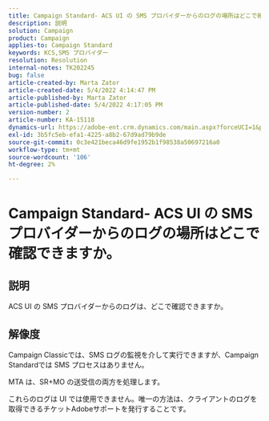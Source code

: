 ```yaml
---
title: Campaign Standard- ACS UI の SMS プロバイダーからのログの場所はどこで確認できますか。
description: 説明
solution: Campaign
product: Campaign
applies-to: Campaign Standard
keywords: KCS,SMS プロバイダー
resolution: Resolution
internal-notes: TK202245
bug: false
article-created-by: Marta Zator
article-created-date: 5/4/2022 4:14:47 PM
article-published-by: Marta Zator
article-published-date: 5/4/2022 4:17:05 PM
version-number: 2
article-number: KA-15118
dynamics-url: https://adobe-ent.crm.dynamics.com/main.aspx?forceUCI=1&pagetype=entityrecord&etn=knowledgearticle&id=95fdfd4c-c5cb-ec11-a7b5-6045bd00d4f5
exl-id: 3b5fc5eb-efa1-4225-a8b2-67d9ad79b9de
source-git-commit: 0c3e421beca46d9fe1952b1f98538a50697216a0
workflow-type: tm+mt
source-wordcount: '106'
ht-degree: 2%

---
```


# Campaign Standard- ACS UI の SMS プロバイダーからのログの場所はどこで確認できますか。

## 説明


ACS UI の SMS プロバイダーからのログは、どこで確認できますか。


## 解像度


Campaign Classicでは、SMS ログの監視を介して実行できますが、Campaign Standardでは SMS プロセスはありません。

MTA は、SR+MO の送受信の両方を処理します。

これらのログは UI では使用できません。唯一の方法は、クライアントのログを取得できるチケットAdobeサポートを発行することです。
